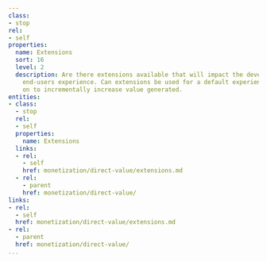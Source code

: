 ```yaml
---
class:
- stop
rel:
- self
properties:
  name: Extensions
  sort: 16
  level: 2
  description: Are there extensions available that will impact the developers, or
    end-users experience. Can extensions be used for a default experience, or added
    on to incrementally increase value generated.
entities:
- class:
  - stop
  rel:
  - self
  properties:
    name: Extensions
  links:
  - rel:
    - self
    href: monetization/direct-value/extensions.md
  - rel:
    - parent
    href: monetization/direct-value/
links:
- rel:
  - self
  href: monetization/direct-value/extensions.md
- rel:
  - parent
  href: monetization/direct-value/
...
```

